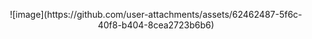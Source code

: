<p align="center">
![image](https://github.com/user-attachments/assets/62462487-5f6c-40f8-b404-8cea2723b6b6)
</p>




 




